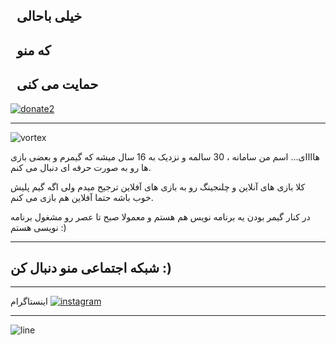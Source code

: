 ## &nbsp; خیلی باحالی
## &nbsp; که منو 
## &nbsp; حمایت می کنی


[![donate2]](https://www.reymit.ir/madvortex)

------

![vortex]

هاااای... اسم من سامانه ، 30 سالمه و نزدیک به 16 سال میشه که گیمرم و بعضی بازی ها رو به صورت حرفه ای دنبال می کنم.

کلا بازی های آنلاین و چلنجینگ رو به بازی های آفلاین ترجیح میدم ولی اگه گیم پلیش خوب باشه حتما آفلاین هم بازی می کنم.

در کنار گیمر بودن یه برنامه نویس هم هستم و معمولا صبح تا عصر رو مشغول برنامه نویسی هستم :)

------

## شبکه اجتماعی منو دنبال کن :)

------

اینستاگرام
[![instagram]](https://www.instagram.com/mad.vortex)

------
![line]


[vortex]: http://samanrashidi.com/stream/vortex.png
[instagram]: http://samanrashidi.com/stream/instagram.png
[donate2]: http://samanrashidi.com/stream/donate2.png
[line]: http://samanrashidi.com/stream/line.jpg